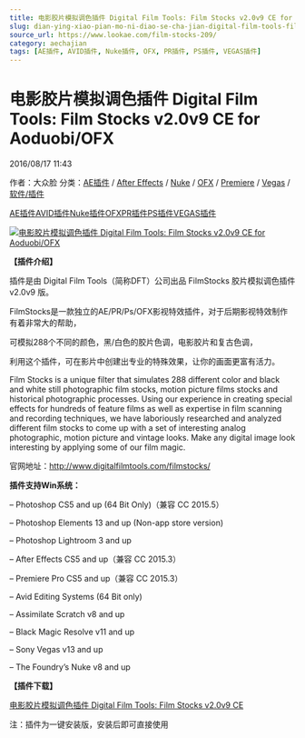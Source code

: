 ```yaml
---
title: 电影胶片模拟调色插件 Digital Film Tools: Film Stocks v2.0v9 CE for Aoduobi/OFX
slug: dian-ying-xiao-pian-mo-ni-diao-se-cha-jian-digital-film-tools-film-stocks-v2-0v9-ce-for-aoduobi-ofx
source_url: https://www.lookae.com/film-stocks-209/
category: aechajian
tags: [AE插件, AVID插件, Nuke插件, OFX, PR插件, PS插件, VEGAS插件]
---
```

# 电影胶片模拟调色插件 Digital Film Tools: Film Stocks v2.0v9 CE for Aoduobi/OFX

2016/08/17 11:43

作者：大众脸
分类：[AE插件](https://www.lookae.com/after-effects/aechajian/) / [After Effects](https://www.lookae.com/after-effects/) / [Nuke](https://www.lookae.com/qitarjcj/nukezy/) / [OFX](https://www.lookae.com/qitarjcj/ofxzy/) / [Premiere](https://www.lookae.com/qitarjcj/premierezy/) / [Vegas](https://www.lookae.com/qitarjcj/vegaszy/) / [软件/插件](https://www.lookae.com/qitarjcj/)

[AE插件](https://www.lookae.com/tag/ae%e6%8f%92%e4%bb%b6/)[AVID插件](https://www.lookae.com/tag/avid%e6%8f%92%e4%bb%b6/)[Nuke插件](https://www.lookae.com/tag/nuke%e6%8f%92%e4%bb%b6/)[OFX](https://www.lookae.com/tag/ofx/)[PR插件](https://www.lookae.com/tag/pr%e6%8f%92%e4%bb%b6/)[PS插件](https://www.lookae.com/tag/ps%e6%8f%92%e4%bb%b6/)[VEGAS插件](https://www.lookae.com/tag/vegas%e6%8f%92%e4%bb%b6/)

[![电影胶片模拟调色插件 Digital Film Tools: Film Stocks v2.0v9 CE for Aoduobi/OFX](https://www.lookae.com/wp-content/uploads/2016/08/FilmStocks.jpg "电影胶片模拟调色插件 Digital Film Tools: Film Stocks v2.0v9 CE for Aoduobi/OFX-LookAE.com")](https://www.lookae.com/wp-content/uploads/2016/08/FilmStocks.jpg)

**【插件介绍】**

插件是由 Digital Film Tools（简称DFT）公司出品 FilmStocks 胶片模拟调色插件 v2.0v9 版。

FilmStocks是一款独立的AE/PR/Ps/OFX影视特效插件，对于后期影视特效制作有着非常大的帮助，

可模拟288个不同的颜色，黑/白色的胶片色调，电影胶片和复古色调，

利用这个插件，可在影片中创建出专业的特殊效果，让你的画面更富有活力。

Film Stocks is a unique filter that simulates 288 different color and black and white still photographic film stocks, motion picture films stocks and historical photographic processes. Using our experience in creating special effects for hundreds of feature films as well as expertise in film scanning and recording techniques, we have laboriously researched and analyzed different film stocks to come up with a set of interesting analog photographic, motion picture and vintage looks. Make any digital image look interesting by applying some of our film magic.

官网地址：http://www.digitalfilmtools.com/filmstocks/

**插件支持Win系统：**

– Photoshop CS5 and up (64 Bit Only)（兼容 CC 2015.5）

– Photoshop Elements 13 and up (Non-app store version)

– Photoshop Lightroom 3 and up

– After Effects CS5 and up（兼容 CC 2015.3）

– Premiere Pro CS5 and up（兼容 CC 2015.3）

– Avid Editing Systems (64 Bit only)

– Assimilate Scratch v8 and up

– Black Magic Resolve v11 and up

– Sony Vegas v13 and up

– The Foundry’s Nuke v8 and up

**【插件下载】**

[电影胶片模拟调色插件 Digital Film Tools: Film Stocks v2.0v9 CE](http://lookae.ctfile.com/fs/tqa155362525)

注：插件为一键安装版，安装后即可直接使用
